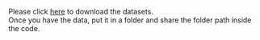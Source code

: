 Please click [here](https://drive.google.com/drive/folders/1TFpxSIdQclmbcSA3dw8tU1pmbZUcGl6m?usp=sharing) to download the datasets.\
Once you have the data, put it in a folder and share the folder path inside the code.
